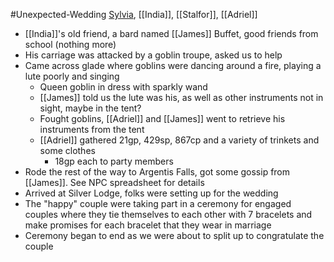 #Unexpected-Wedding 
[Sylvia](Sylvia.md), [[India]], [[Stalfor]], [[Adriel]]

- [[India]]'s old friend, a bard named [[James]] Buffet, good friends from school (nothing more)
- His carriage was attacked by a goblin troupe, asked us to help
- Came across glade where goblins were dancing around a fire, playing a lute poorly and singing
	- Queen goblin in dress with sparkly wand
	- [[James]] told us the lute was his, as well as other instruments not in sight, maybe in the tent?
	- Fought goblins, [[Adriel]] and [[James]] went to retrieve his instruments from the tent
	- [[Adriel]] gathered 21gp, 429sp, 867cp and a variety of trinkets and some clothes
		- 18gp each to party members
- Rode the rest of the way to Argentis Falls, got some gossip from [[James]]. See NPC spreadsheet for details
- Arrived at Silver Lodge, folks were setting up for the wedding
- The "happy" couple were taking part in a ceremony for engaged couples where they tie themselves to each other with 7 bracelets and make promises for each bracelet that they wear in marriage
- Ceremony began to end as we were about to split up to congratulate the couple